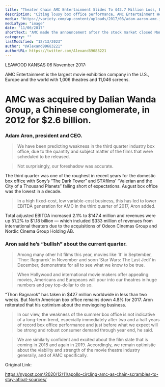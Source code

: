 ```yaml
---
title: "Theater Chain AMC Entertainment Slides To $42.7 Million Loss, Blames Box Office - High Debt Burden And Unprofitable Acquisition Of Theaters Comes Into Fruition"
description: "Citing lousy box office performance, AMC Entertainment Holdings has reported a third-quarter loss of $42.7 million, compared with earnings of $30.4 million for the 2016 quarter. Since February 2017 the share price lost 65% of its value."
media: "https://variety.com/wp-content/uploads/2017/03/adam-aaron-amc.jpg?w=1000&h=563&crop=1"
mediaType: "image"
date: "11/06/2017"
shortText: "AMC made the announcement after the stock market closed Monday afternoon. Shares fell 9% in afterhours trading on the New York Stock Exchange to $11.10, down $1.10. In February 2017 AMC raised more than $640 million of additional equity through the sale of 20,330,874 shares of the Company’s Class A common stock, par value $0.01 per share, at $31.50 per share."
category: ""
lastModified: "12/13/2023"
author: "@Alexand89683221"
authorURL: https://twitter.com/Alexand89683221
---
```


LEAWOOD KANSAS 06 November 2017:

AMC Entertainment is the largest movie exhibition company in the U.S., Europe and the world with 1,006 theatres and 11,046 screens. 

# AMC was acquired by Dalian Wanda Group, a Chinese conglomerate, in 2012 for $2.6 billion.

### Adam Aron, president and CEO. 

>We have been predicting weakness in the third quarter industry box office, due to the quantity and subject matter of the films that were scheduled to be released.

>Not surprisingly, our foreshadow was accurate.

The third quarter was one of the roughest in recent years for the domestic box office with Sony’s “The Dark Tower” and STXfilms’ “Valerian and the City of a Thousand Planets” falling short of expectations. August box office was the lowest in a decade.
>In a high fixed-cost, low variable-cost business, this has led to lower EBITDA generation for AMC in the third quarter of 2017, Aron added.

Total adjusted EBITDA increased 2.1% to $147.4 million and revenues were up 51.2% to $1.18 billion — which included $333 million of revenues from international theaters due to the acquisitions of Odeon Cinemas Group and Nordic Cinema Group Holding AB. 

### Aron said he’s “bullish” about the current quarter.

>Among many other hit films this year, movies like ‘It’ in September, ‘Thor: Ragnarok’ in November and soon ‘Star Wars: The Last Jedi’ in December, demonstrate for all to see what we know to be true.

>When Hollywood and international movie makers offer appealing movies, Americans and Europeans will pour into our theatres in huge numbers and pay top-dollar to do so.

“Thor: Ragnarok” has taken in $427 million worldwide in less than two weeks. But North American box office remains down 4.8% for 2017. Aron reiterated that his optimism about the moviegoing business.

>In our view, the weakness of the summer box office is not indicative of a long-term trend, especially immediately after two and a half years of record box office performance and just before what we expect will be strong and robust consumer demand through year end, he said. 

>We are similarly confident and excited about the film slate that is coming in 2018 and again in 2019. Accordingly, we remain optimistic about the viability and strength of the movie theatre industry generally, and of AMC specifically.

Original Link:

https://nypost.com/2020/12/11/apollo-circling-amc-as-chain-scrambles-to-stay-afloat-sources/